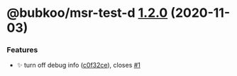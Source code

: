 # @bubkoo/msr-test-d [1.2.0](https://github.com/bubkoo/monorepo-semantic-release/compare/@bubkoo/msr-test-d@1.1.0...@bubkoo/msr-test-d@1.2.0) (2020-11-03)


### Features

* ✨ turn off debug info ([c0f32ce](https://github.com/bubkoo/monorepo-semantic-release/commit/c0f32ce689d9c1e5137f97ccf7882bcc82633078)), closes [#1](https://github.com/bubkoo/monorepo-semantic-release/issues/1)
